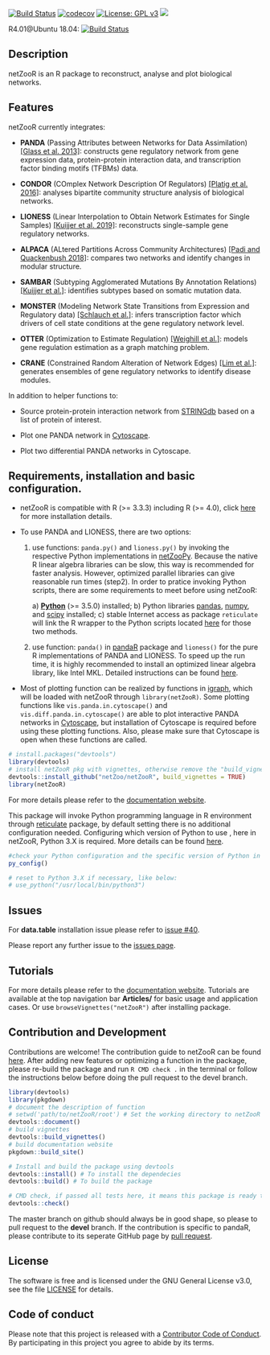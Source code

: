 
[![Build Status](http://zookeeper.networkmedicine.org/buildStatus/icon?job=netZooR_Ubuntu18.04)](http://zookeeper.networkmedicine.org/job/netZooR_Ubuntu18.04/)
[![codecov](https://codecov.io/gh/netZoo/netZooR/branch/devel/graph/badge.svg)](https://codecov.io/gh/netZoo/netZooR)
[![License: GPL v3](https://img.shields.io/badge/License-GPLv3-blue.svg)](https://www.gnu.org/licenses/gpl-3.0)
<a href="https://netzoo.github.io/netZooR/"><img src="https://img.shields.io/badge/docs-passing-green"></a>

R4.01@Ubuntu 18.04: [![Build Status](http://zookeeper.networkmedicine.org/buildStatus/icon?job=netZooR_Ubuntu18.04)](http://zookeeper.networkmedicine.org/job/netZooR_Ubuntu18.04/)

## Description
netZooR is an R package to reconstruct, analyse and plot biological networks.

## Features

netZooR currently integrates:
* **PANDA** (Passing Attributes between Networks for Data Assimilation) [[Glass et al. 2013]](http://journals.plos.org/plosone/article?id=10.1371/journal.pone.0064832): constructs gene regulatory network from gene expression data, protein-protein interaction data, and transcription factor binding motifs (TFBMs) data.

* **CONDOR** (COmplex Network Description Of Regulators) [[Platig et al. 2016]](http://journals.plos.org/ploscompbiol/article?id=10.1371/journal.pcbi.1005033): analyses bipartite community structure analysis of biological networks.

* **LIONESS** (Linear Interpolation to Obtain Network Estimates for Single Samples) [[Kuijjer et al. 2019]](https://doi.org/10.1016/j.isci.2019.03.021): reconstructs single-sample gene regulatory networks.

* **ALPACA** (ALtered Partitions Across Community Architectures) [[Padi and Quackenbush 2018]](https://www.nature.com/articles/s41540-018-0052-5): compares two networks and identify changes in modular structure.

* **SAMBAR** (Subtyping Agglomerated Mutations By Annotation Relations) [[Kuijjer et al.]](https://www.nature.com/articles/s41416-018-0109-7): identifies subtypes based on somatic mutation data.

* **MONSTER** (Modeling Network State Transitions from Expression and Regulatory data) [[Schlauch et al.]](https://doi.org/10.1186/s12918-017-0517-y): infers transcription factor which drivers of cell state conditions at the gene regulatory network level.

* **OTTER** (Optimization to Estimate Regulation) [[Weighill et al.]](https://www.biorxiv.org/content/10.1101/2020.06.23.167999v2.abstract): models gene regulation estimation as a graph matching problem.

* **CRANE** (Constrained Random Alteration of Network Edges) [[Lim et al.]](https://www.biorxiv.org/content/10.1101/2020.07.12.198747v1): generates ensembles of gene regulatory networks to identify disease modules.

In addition to helper functions to:
* Source protein-protein interaction network from [STRINGdb](https://string-db.org/) based on a list of protein of interest.

* Plot one PANDA network in [Cytoscape](https://cytoscape.org/).

* Plot two differential PANDA networks in Cytoscape.

## Requirements, installation and basic configuration.

- netZooR is compatible with R (>= 3.3.3) including R (>= 4.0),  click [here](https://www.r-project.org/) for more installation details.

- To use PANDA and LIONESS, there are two options: 
  1. use functions: `panda.py()` and `lioness.py()` by invoking the respective Python implementations in [netZooPy]((https://github.com/netZoo/netZooPy/tree/netZoo)). Because the native R linear algebra libraries can be slow, this way is recommended for faster analysis. However, optimized parallel libraries can give reasonable run times (step2). In order to pratice invoking Python scripts, there are some requirements to meet before using netZooR:

     a) [**Python**](https://www.python.org/downloads/) (>= 3.5.0) installed;
     b) Python libraries [pandas](https://pandas.pydata.org/), [numpy](https://numpy.org/), and [scipy](https://www.scipy.org/) installed;
     c) stable Internet access as package `reticulate` will link the R wrapper to the Python scripts located [here](https://github.com/netZoo/netZooPy/tree/netZoo) for those two methods.

  2. use function: `panda()` in [pandaR](https://github.com/jnpaulson/pandaR) package and `lioness()` for the pure R implementations of PANDA and LIONESS. To speed up the run time, it is highly recommended to install an optimized linear algebra library, like Intel MKL. Detailed instructions can be found [here](https://csantill.github.io/RPerformanceWBLAS/).


- Most of plotting function can be realized by functions in [igraph](https://igraph.org/redirect.html), which will be loaded with netZooR through `library(netZooR)`. Some plotting functions like `vis.panda.in.cytoscape()` and `vis.diff.panda.in.cytoscape()` are able to plot interactive PANDA networks in [Cytoscape](https://cytoscape.org/), but installation of Cytoscape is required before using these plotting functions. Also, please make sure that Cytoscape is open when these functions are called.

```r
# install.packages("devtools") 
library(devtools)
# install netZooR pkg with vignettes, otherwise remove the "build_vignettes = TRUE" argument.
devtools::install_github("netZoo/netZooR", build_vignettes = TRUE)
library(netZooR)
```
For more details please refer to the [documentation website](https://netzoo.github.io/netZooR/).

This package will invoke Python programming language in R environment through [reticulate](https://rstudio.github.io/reticulate/) package, by default setting there is no additional configuration needed.
Configuring which version of Python to use , here in netZooR, Python 3.X is required. More details can be found [here](https://cran.r-project.org/web/packages/reticulate/vignettes/versions.html).

```r
#check your Python configuration and the specific version of Python in use currently
py_config()

# reset to Python 3.X if necessary, like below:
# use_python("/usr/local/bin/python3")

```

## Issues

For **data.table** installation issue please refer to [issue #40](https://github.com/netZoo/netZooR/issues/40).

Please report any further issue to the [issues page](https://github.com/netZoo/netZooR/issues).


## Tutorials
For more details please refer to the [documentation website](https://netzoo.github.io/netZooR/). Tutorials are available at the top navigation bar **Articles/** for basic usage and application cases.
Or use `browseVignettes("netZooR")` after installing package.

## Contribution and Development
Contributions are welcome! The contribution guide to netZooR can be found [here](https://netzoo.github.io/contribute/contribute/). 
After adding new features or optimizing a function in the package, please re-build the package and run `R CMD check .` in the terminal or follow the instructions below before doing the pull request to the devel branch.
```r
library(devtools)
library(pkgdown)
# document the description of function
# setwd('path/to/netZooR/root') # Set the working directory to netZooR root
devtools::document()
# build vignettes
devtools::build_vignettes()
# build documentation website
pkgdown::build_site()

# Install and build the package using devtools
devtools::install() # To install the dependecies
devtools::build() # To build the package

# CMD check, if passed all tests here, it means this package is ready to pull request to the devel branch. Otherwise, fix the bug before pulling request.
devtools::check()
```

The master branch on github should always be in good shape, so please to pull request to the **devel** branch.
If the contribution is specific to pandaR, please contribute to its seperate GitHub page by [pull request](https://github.com/jnpaulson/pandaR). 

## License
The software is free and is licensed under the GNU General License v3.0, see the file [LICENSE](LICENSE) for details.

## Code of conduct
Please note that this project is released with a [Contributor Code of Conduct](CONDUCT.md). By participating in this project you agree to abide by its terms.
